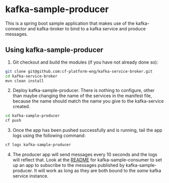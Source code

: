# kafka-sample-producer
This is a spring boot sample application that makes use of the kafka-connector and kafka-broker to bind to a kafka service and produce messages.

## Using kafka-sample-producer
1. Git checkout and build the modules (if you have not already done so):

  ```bash
  git clone git@github.com:cf-platform-eng/kafka-service-broker.git
  cd kafka-service-broker
  mvn clean install
  ```
  
2. Deploy kafka-sample-producer. There is nothing to configure, other than maybe changing the name of the services in the manifest file, because the name should match the name you give to the kafka-service created.
  ```bash
  cd kafka-sample-producer
  cf push
  ```
  
3. Once the app has been pushed successfully and is running, tail the app logs using the following command:
  ```bash
  cf logs kafka-sample-producer
  ```  
  
4. The producer app will send messages every 10 seconds and the logs will reflect that. Look at the [README](https://github.com/cf-platform-eng/kafka-service-broker/tree/master/kafka-sample-consumer) for kafka-sample-consumer to set up an app to subscribe to the messages published by kafka-sample-producer. It will work as long as they are both bound to the _same_ kafka service instance.  
